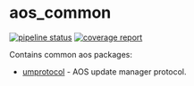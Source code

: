 # aos_common

[![pipeline status](https://gitpct.epam.com/epmd-aepr/aos_common/badges/master/pipeline.svg)](https://gitpct.epam.com/epmd-aepr/aos_common/commits/master) [![coverage report](https://gitpct.epam.com/epmd-aepr/aos_common/badges/master/coverage.svg)](https://gitpct.epam.com/epmd-aepr/aos_common/commits/master)

Contains common aos packages:

* [umprotocol](doc/umprotocol.md) - AOS update manager protocol.
